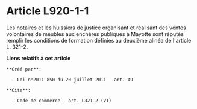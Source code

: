 # Article L920-1-1

Les notaires et les huissiers de justice organisant et réalisant des ventes volontaires de meubles aux enchères publiques à
Mayotte sont réputés remplir les conditions de formation définies au deuxième alinéa de l'article L. 321-2.

**Liens relatifs à cet article**

	**Créé par**:

	  - Loi n°2011-850 du 20 juillet 2011 - art. 49

	**Cite**:

	  - Code de commerce - art. L321-2 (VT)
